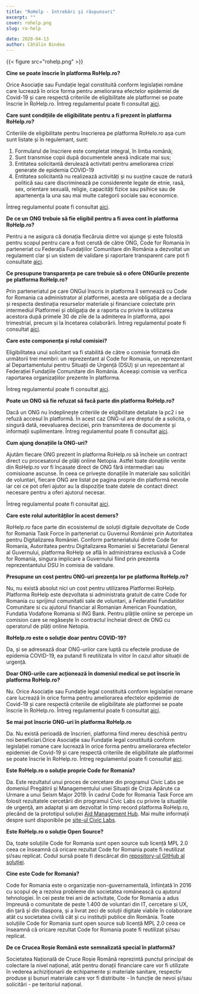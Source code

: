 ```yaml
---
title: "RoHelp - întrebări și răspunsuri"
excerpt: ""
cover: rohelp.png
slug: ro-help

date: 2020-04-13
author: Cătălin Bindea
---
```


{{< figure src="rohelp.png" >}}

**Cine se poate înscrie în platforma RoHelp.ro?**

Orice Asociație sau Fundație legal constituită conform legislației române care lucrează în orice forma pentru ameliorarea efectelor epidemiei de Covid-19 și care respectă criteriile de eligibilitate ale platformei se poate înscrie în RoHelp.ro. Întreg regulamentul poate fi consultat [aici](https://rohelp.ro/ro/rules/).

**Care sunt condițiile de eligibilitate pentru a fi prezent în platforma RoHelp.ro?**

Criteriile de eligibilitate pentru înscrierea pe platforma RoHelo.ro așa cum sunt listate și în regulemant, sunt:

1. Formularul de înscriere este completat integral, în limba română;
2. Sunt transmise copii după documentele anexă indicate mai sus;
3. Entitatea solicitantă derulează activitati pentru ameliorarea crizei generate de epidemia COVID-19
4. Entitatea solicitantă nu realizează activități și nu susține cauze de natură politică sau care discriminează pe considerente legate de etnie, rasă, sex, orientare sexuală, religie, capacități fizice sau psihice sau de apartenența la una sau mai multe categorii sociale sau economice.

Întreg regulamentul poate fi consultat [aici](https://rohelp.ro/ro/rules/).

**De ce un ONG trebuie să fie eligibil pentru a fi avea cont în platforma RoHelp.ro?**

Pentru a ne asigura că donația fiecăruia dintre voi ajunge și este folosită pentru scopul pentru care a fost cerută de către ONG, Code for Romania în parteneriat cu Federația Fundațiilor Comunitare din România a dezvoltat un regulament clar și un sistem de validare și raportare transparent care pot fi consultate [aici](https://rohelp.ro/ro/rules/).

**Ce presupune transparența pe care trebuie să o ofere ONGurile prezente pe platforma RoHelp.ro?**

Prin parteneriatul pe care ONGul înscris in platforma îl semnează cu Code for Romania ca administrator al platformei, acesta are obligația de a declara și respecta destinația resurselor materiale și financiare colectate prin intermediul Platformei și obligația de a raporta cu privire la utilizarea acestora după primele 30 de zile de la admiterea în platforma,  apoi trimestrial, precum și la încetarea colaborării.  Întreg regulamentul poate fi consultat [aici](https://rohelp.ro/ro/rules/).

**Care este componența și rolul comisiei?**

Eligibilitatea unui solicitant va fi stabilită de către o comisie formată din următorii trei membri: un reprezentant al Code for Romania, un reprezentant al Departamentului pentru Situații de Urgență (DSU) și un reprezentant al Federației Fundațiile Comunitare din România. Aceeași comisie va verifica raportarea organizațiilor prezente în platforma.

Întreg regulamentul poate fi consultat [aici](https://rohelp.ro/ro/rules/).

**Poate un ONG să fie refuzat să facă parte din platforma RoHelp.ro?**

Dacă un ONG nu îndeplinește criteriile de eligibilitate detaliate la pc2 i se refuză accesul în platformă. În acest caz ONG-ul are dreptul de a solicita, o singură dată, reevaluarea deciziei, prin transmiterea de documente și informații suplimentare. Întreg regulamentul poate fi consultat [aici](https://rohelp.ro/ro/rules/).

**Cum ajung donațiile la ONG-uri?**

Ajutăm fiecare ONG prezent în platforma RoHelp.ro să încheie un contract direct cu procesatorul de plăți online Netopia. Astfel toate donațiile venite din RoHelp.ro vor fi încasate direct de ONG fără intermediari sau comisioane ascunse. În ceea ce privește donațiile în materiale sau solicitări de voluntari, fiecare ONG are listat pe pagina proprie din platformă nevoile iar cei ce pot oferi ajutor au la dispoziție toate datele de contact direct necesare pentru a oferi ajutorul necesar.

Întreg regulamentul poate fi consultat [aici](https://rohelp.ro/ro/rules/).

**Care este rolul autorităților în acest demers?**

RoHelp.ro face parte din ecosistemul de soluții digitale dezvoltate de Code for Romania Task Force în parteneriat cu Guvernul României prin Autoritatea pentru Digitalizarea României. Conform parteneriatului dintre Code for Romania, Autoritatea pentru Digitalizarea Romaniei si Secretariatul General al Guvernului, platforma RoHelp se află în administrarea exclusivă a Code for Romania, singura implicare a Guvernului fiind prin prezenta reprezentantului DSU în comisia de validare.

**Presupune un cost pentru ONG-uri prezența lor pe platforma RoHelp.ro?**

Nu, nu există absolut nici un cost pentru utilizarea Platformei RoHelp. Platforma RoHelp este dezvoltata si administrata gratuit de catre Code for Romania cu sprijinul comunitatii sale de voluntari, a Federatiei Fundatiilor Comunitare si cu ajutorul financiar al Romanian American Foundation, Fundatia Vodafone Romania si ING Bank.
Pentru plățile online se percepe un comision care se regăsește în contractul încheiat direct de ONG cu operatorul de plăți online Netopia.

**RoHelp.ro este o soluție doar pentru COVID-19?**

Da, și se adresează doar ONG-urilor care luptă cu efectele produse de epidemia COVID-19, ea putand fi reutilizata în viitor în cazul altor situații de urgență.

**Doar ONG-urile care acționează în domeniul medical se pot înscrie în platforma RoHelp.ro?**

Nu. Orice Asociație sau Fundație legal constituită conform legislației romane care lucrează în orice forma pentru ameliorarea efectelor epidemiei de Covid-19 și care respectă criteriile de eligibilitate ale platformei se poate înscrie în RoHelp.ro. Întreg regulamentul poate fi consultat [aici](https://rohelp.ro/ro/rules/).

**Se mai pot înscrie ONG-uri în platforma RoHelp.ro**

Da. Nu există perioadă de înscrieri, platforma fiind mereu deschisă pentru noi beneficiari.Orice Asociație sau Fundație legal constituită conform legislației romane care lucrează în orice forma pentru ameliorarea efectelor epidemiei de Covid-19 și care respectă criteriile de eligibilitate ale platformei se poate înscrie în RoHelp.ro. Întreg regulamentul poate fi consultat [aici](https://rohelp.ro/ro/rules/).

**Este RoHelp.ro o soluție proprie Code for Romania?**

Da. Este rezultatul unui proces de cercetare din programul Civic Labs pe domeniul Pregătirii și Managementului unei Situații de Criza Apărute ca Urmare a unui Seism Major 2019. În cadrul Code for Romania Task Force am folosit rezultatele cercetării din programul Civic Labs cu privire la situațiile de urgență, am adaptat și am dezvoltat în timp record platforma RoHelp.ro, plecând de la prototipul soluției [Aid Management Hub](https://civiclabs.ro/ro/solutions/aid-management-hub). Mai multe informații despre sunt disponibile pe [site-ul Civic Labs](https://civiclabs.ro).

**Este RoHelp.ro o soluție Open Source?**

Da, toate soluțiile Code for Romania sunt open source sub licență MPL 2.0 ceea ce înseamnă că oricare rezultat Code for Romania poate fi reutilizat și/sau replicat. Codul sursă poate fi descărcat din [repository-ul GitHub al soluției](https://github.com/code4romania/ro-help).

**Cine este Code for Romania?**

Code for Romania este o organizație non-guvernamentală, înființată în 2016 cu scopul de a rezolva probleme din societatea românească cu ajutorul tehnologiei. În cei peste trei ani de activitate, Code for Romania a adus împreună o comunitate de peste 1.400 de voluntari din IT, cercetare și UX, din țară și din diaspora, și a livrat zeci de soluții digitale viabile în colaborare atât cu societatea civilă cât și cu instituții publice din România. Toate soluțiile Code for Romania sunt open source sub licență MPL 2.0 ceea ce înseamnă că oricare rezultat Code for Romania poate fi reutilizat și/sau replicat.

**De ce Crucea Roșie Română este semnalizată special în platformă?**

Societatea Națională de Cruce Roșie Română reprezintă punctul principal de colectare la nivel național, atât pentru donații financiare care vor fi utilizate în vederea achiziționarii de echipamente și materiale sanitare, respectiv produse și bunuri materiale care vor fi distribuite - în funcție de nevoi și/sau solicitări - pe teritoriul național.
